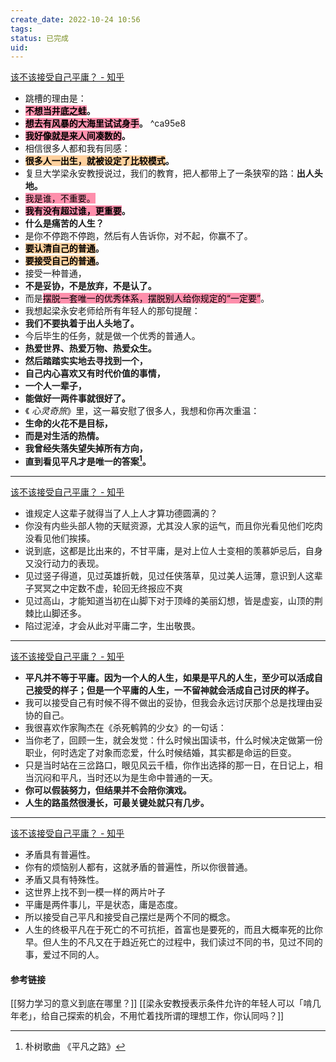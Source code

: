 ```yaml
---
create_date: 2022-10-24 10:56
tags: 
status: 已完成 
uid: 
---
```

[该不该接受自己平庸？ - 知乎](https://www.zhihu.com/question/558550775/answer/2710839431)

- 跳槽的理由是：
- **<mark style="background: #FF5582A6;">不想当井底之蛙</mark>。**
- **<mark style="background: #FF5582A6;">想去有风暴的大海里试试身手</mark>。** ^ca95e8
- **<mark style="background: #FF5582A6;">我好像就是来人间凑数的</mark>。**
- 相信很多人都和我有同感：
- **<mark style="background: #FFB86CA6;">很多人一出生，就被设定了比较模式</mark>。**
- 复旦大学梁永安教授说过，我们的教育，把人都带上了一条狭窄的路：**出人头地。**
- <mark style="background: #FF5582A6;">我是谁，不重要。</mark>
- **<mark style="background: #FF5582A6;">我有没有超过谁，更重要</mark>。**
- **什么是痛苦的人生？**
- 是你不停跑不停跑，然后有人告诉你，对不起，你赢不了。
- **<mark style="background: #FFB86CA6;">要认清自己的普通</mark>。**
- **<mark style="background: #FFB86CA6;">要接受自己的普通</mark>。**
- 接受一种普通，
- **不是妥协，不是放弃，不是认了。**
- 而是<mark style="background: #FF5582A6;">摆脱一套唯一的优秀体系，摆脱别人给你规定的“一定要”</mark>。
- 我想起梁永安老师给所有年轻人的那句提醒：
- **我们不要执着于出人头地了。**
- 今后毕生的任务，就是做一个优秀的普通人。
- **热爱世界、热爱万物、热爱众生。**
- **然后踏踏实实地去寻找到一个，**
- **自己内心喜欢又有时代价值的事情，**
- **一个人一辈子，**
- **能做好一两件事就很好了。**
- 《 _心灵奇旅_》里，这一幕安慰了很多人，我想和你再次重温：
- **生命的火花不是目标，**
- **而是对生活的热情。**
- **我曾经失落失望失掉所有方向，**
- **直到看见平凡才是唯一的答案[^1]。**
---
[该不该接受自己平庸？ - 知乎](https://www.zhihu.com/question/558550775/answer/2711077957)

- 谁规定人这辈子就得当了人上人才算功德圆满的？
- 你没有内些头部人物的天赋资源，尤其没人家的运气，而且你光看见他们吃肉没看见他们挨揍。
- 说到底，这都是比出来的，不甘平庸，是对上位人士变相的羡慕妒忌后，自身又没行动力的表现。
- 见过竖子得道，见过英雄折戟，见过任侠落草，见过美人运薄，意识到人这辈子冥冥之中定数不虚，轮回无终报应不爽
- 见过高山，才能知道当初在山脚下对于顶峰的美丽幻想，皆是虚妄，山顶的荆棘比山脚还多。
- 陷过泥淖，才会从此对平庸二字，生出敬畏。
---
[该不该接受自己平庸？ - 知乎](https://www.zhihu.com/question/558550775/answer/2710764234)

- **平凡并不等于平庸。因为一个人的人生，如果是平凡的人生，至少可以活成自己接受的样子；但是一个平庸的人生，一不留神就会活成自己讨厌的样子。**
- 我可以接受自己有时候不得不做出的妥协，但我会永远讨厌那个总是找理由妥协的自己。
- 我很喜欢作家陶杰在《杀死鹌鹑的少女》的一句话：
- 当你老了，回顾一生，就会发觉：什么时候出国读书，什么时候决定做第一份职业，何时选定了对象而恋爱，什么时候结婚，其实都是命运的巨变。
- 只是当时站在三岔路口，眼见风云千樯，你作出选择的那一日，在日记上，相当沉闷和平凡，当时还以为是生命中普通的一天。
- **你可以假装努力，但结果并不会陪你演戏。**
- **人生的路虽然很漫长，可最关键处就只有几步。**
---
[该不该接受自己平庸？ - 知乎](https://www.zhihu.com/question/558550775/answer/2711603865)

- 矛盾具有普遍性。
- 你有的烦恼别人都有，这就矛盾的普遍性，所以你很普通。
- 矛盾又具有特殊性。
- 这世界上找不到一模一样的两片叶子
- 平庸是两件事儿，平是状态，庸是态度。
- 所以接受自己平凡和接受自己摆烂是两个不同的概念。
- 人生的终极平凡在于死亡的不可抗拒，首富也是要死的，而且大概率死的比你早。但人生的不凡又在于趋近死亡的过程中，我们读过不同的书，见过不同的事，爱过不同的人。

#### 参考链接
[[努力学习的意义到底在哪里？]]
[[梁永安教授表示条件允许的年轻人可以「啃几年老」，给自己探索的机会，不用忙着找所谓的理想工作，你认同吗？]]

[^1]: 朴树歌曲 《平凡之路》